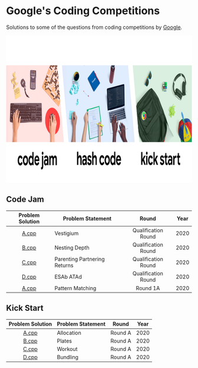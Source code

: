 # Google's Coding Competitions

Solutions to some of the questions from coding competitions by [Google](https://codingcompetitions.withgoogle.com/ "Google's Coding Competitions").

<p align="center"><img src="../assets/google.png" height=400px></p>

## Code Jam

| Problem Solution										| Problem Statement 					| Round 				| Year	|
|:-----------------------------------------------------:|---------------------------------------|:---------------------:|:-----:|
| [A.cpp](Code%20Jam/2020/Qualification%20Round/A.cpp)	| Vestigium								| Qualification Round	| 2020	|
| [B.cpp](Code%20Jam/2020/Qualification%20Round/B.cpp)	| Nesting Depth							| Qualification Round	| 2020	|
| [C.cpp](Code%20Jam/2020/Qualification%20Round/C.cpp)	| Parenting Partnering Returns			| Qualification Round	| 2020	|
| [D.cpp](Code%20Jam/2020/Qualification%20Round/D.cpp)	| ESAb ATAd								| Qualification Round	| 2020	|
| [A.cpp](Code%20Jam/2020/Round%201A/A.cpp)				| Pattern Matching						| Round 1A				| 2020	|

## Kick Start

| Problem Solution								| Problem Statement 	| Round 	| Year	|
|:---------------------------------------------:|-----------------------|:---------:|:-----:|
| [A.cpp](Kick%20Start/2020/Round%20A/A.cpp)	| Allocation			| Round A	| 2020	|
| [B.cpp](Kick%20Start/2020/Round%20A/B.cpp)	| Plates				| Round A	| 2020	|
| [C.cpp](Kick%20Start/2020/Round%20A/C.cpp)	| Workout				| Round A	| 2020	|
| [D.cpp](Kick%20Start/2020/Round%20A/D.cpp)	| Bundling				| Round A	| 2020	|

[//]: # (Code Jam)

[//]: # (Hash Code)

[//]: # (Kick Start)

[//]: # (EOF)
